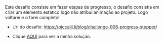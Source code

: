 Este desafio consiste em fazer etapas de progresso, o desafio consistia em criar um elemento estatico logo não atribui animação ao projeto.
Logo voltarei e o farei completo!


- Url do desafio: https://piccalil.li/blog/challenge-008-progress-stepper/

- Clique [AQUI](https://flaviogp.github.io/frontend-challenges/Challenge-ProgressStepper/) para ver a minha solução.